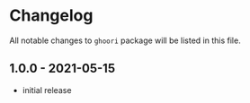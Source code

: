 # Changelog

All notable changes to `ghoori` package will be listed in this file.

## 1.0.0 - 2021-05-15

- initial release
